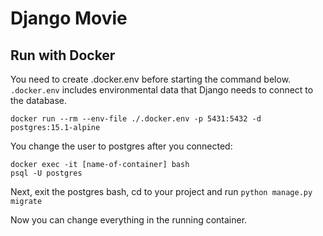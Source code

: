 # Django Movie

## Run with Docker

You need to create .docker.env before starting the command below. `.docker.env` includes environmental data that Django needs to connect to the database.

```
docker run --rm --env-file ./.docker.env -p 5431:5432 -d postgres:15.1-alpine
```

You change the user to postgres after you connected:

```
docker exec -it [name-of-container] bash
psql -U postgres
```

Next, exit the postgres bash, cd to your project and run `python manage.py migrate`

Now you can change everything in the running container.
